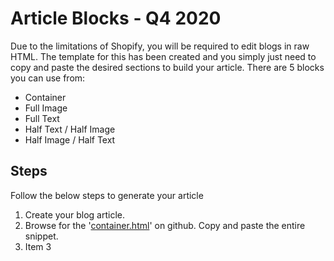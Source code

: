 # Article Blocks - Q4 2020
<p>Due to the limitations of Shopify, you will be required to edit blogs in raw HTML. The template for this has been created and you simply just need to copy and paste the desired sections to build your article. There are 5 blocks you can use from:</p>

- Container
- Full Image
- Full Text
- Half Text / Half Image
- Half Image / Half Text

## Steps
<p>Follow the below steps to generate your article </p>

1. Create your blog article.
1. Browse for the '[container.html](https://github.com/everaustralia/article-2020-q4/blob/main/container.html)' on github. Copy and paste the entire snippet. 
1. Item 3

